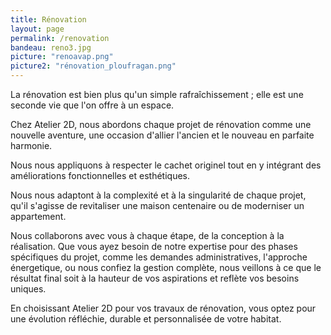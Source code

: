 ```yaml
---
title: Rénovation
layout: page
permalink: /renovation
bandeau: reno3.jpg
picture: "renoavap.png"
picture2: "rénovation_ploufragan.png"
---
```


La rénovation est bien plus qu'un simple rafraîchissement ; elle est une seconde vie que l'on offre à un espace.

Chez Atelier 2D, nous abordons chaque projet de rénovation comme une nouvelle aventure, une occasion d'allier l'ancien et le nouveau en parfaite harmonie.

Nous nous appliquons à respecter le cachet originel tout en y intégrant des améliorations fonctionnelles et esthétiques.

Nous nous adaptont à la complexité et à la singularité de chaque projet, qu'il s'agisse de revitaliser une maison centenaire ou de moderniser un appartement.

Nous collaborons avec vous à chaque étape, de la conception à la réalisation. Que vous ayez besoin de notre expertise pour des phases spécifiques du projet, comme les demandes administratives, l'approche énergetique, ou nous confiez la gestion complète, nous veillons à ce que le résultat final soit à la hauteur de vos aspirations et reflète vos besoins uniques.

En choisissant Atelier 2D pour vos travaux de rénovation, vous optez pour une évolution réfléchie, durable et personnalisée de votre habitat.


